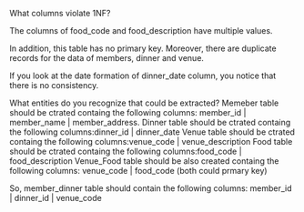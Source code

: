 What columns violate 1NF?

The columns of food_code and food_description have multiple values.

In addition, this table has no primary key.
Moreover, there are duplicate records for the data of members, dinner and venue.

If you look at the date formation of dinner_date column, you notice that there is no consistency.

What entities do you recognize that could be extracted?
Memeber table should be ctrated containg the following columns: member_id | member_name | member_address.
Dinner table should be ctrated containg the following columns:dinner_id | dinner_date
Venue table should be ctrated containg the following columns:venue_code | venue_description
Food table should be ctrated containg the following columns:food_code | food_description
Venue_Food table should be also created containg the following columns: venue_code | food_code (both could prmary key)

So, member_dinner table should contain the following columns: member_id | dinner_id | venue_code
